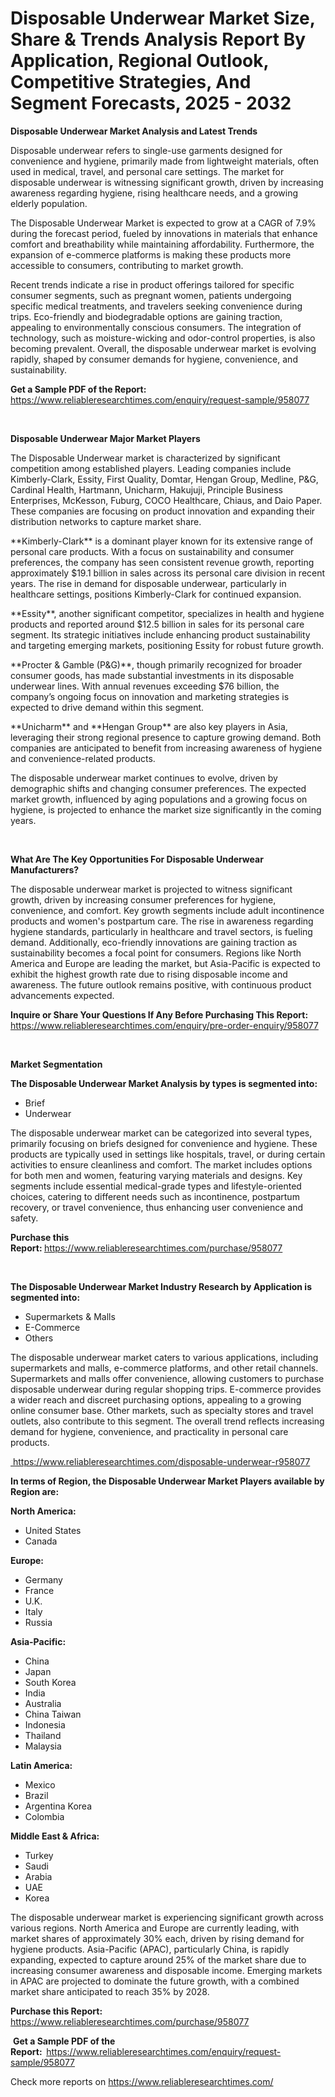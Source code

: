 <p><h1>Disposable Underwear Market Size, Share & Trends Analysis Report By Application, Regional Outlook, Competitive Strategies, And Segment Forecasts, 2025 - 2032</h1></p><p><strong>Disposable Underwear Market Analysis and Latest Trends</strong></p>
<p><p>Disposable underwear refers to single-use garments designed for convenience and hygiene, primarily made from lightweight materials, often used in medical, travel, and personal care settings. The market for disposable underwear is witnessing significant growth, driven by increasing awareness regarding hygiene, rising healthcare needs, and a growing elderly population. </p><p>The Disposable Underwear Market is expected to grow at a CAGR of 7.9% during the forecast period, fueled by innovations in materials that enhance comfort and breathability while maintaining affordability. Furthermore, the expansion of e-commerce platforms is making these products more accessible to consumers, contributing to market growth.</p><p>Recent trends indicate a rise in product offerings tailored for specific consumer segments, such as pregnant women, patients undergoing specific medical treatments, and travelers seeking convenience during trips. Eco-friendly and biodegradable options are gaining traction, appealing to environmentally conscious consumers. The integration of technology, such as moisture-wicking and odor-control properties, is also becoming prevalent. Overall, the disposable underwear market is evolving rapidly, shaped by consumer demands for hygiene, convenience, and sustainability.</p></p>
<p><strong>Get a Sample PDF of the Report:&nbsp;</strong> <a href="https://www.reliableresearchtimes.com/enquiry/request-sample/958077?utm_campaign=2193&utm_medium=2&utm_source=Github&utm_content=ia&utm_term=04042025&utm_id=disposable-underwear">https://www.reliableresearchtimes.com/enquiry/request-sample/958077</a></p>
<p>&nbsp;</p>
<p><strong>Disposable Underwear Major Market Players</strong></p>
<p><p>The Disposable Underwear market is characterized by significant competition among established players. Leading companies include Kimberly-Clark, Essity, First Quality, Domtar, Hengan Group, Medline, P&G, Cardinal Health, Hartmann, Unicharm, Hakujuji, Principle Business Enterprises, McKesson, Fuburg, COCO Healthcare, Chiaus, and Daio Paper. These companies are focusing on product innovation and expanding their distribution networks to capture market share.</p><p>**Kimberly-Clark** is a dominant player known for its extensive range of personal care products. With a focus on sustainability and consumer preferences, the company has seen consistent revenue growth, reporting approximately $19.1 billion in sales across its personal care division in recent years. The rise in demand for disposable underwear, particularly in healthcare settings, positions Kimberly-Clark for continued expansion.</p><p>**Essity**, another significant competitor, specializes in health and hygiene products and reported around $12.5 billion in sales for its personal care segment. Its strategic initiatives include enhancing product sustainability and targeting emerging markets, positioning Essity for robust future growth.</p><p>**Procter & Gamble (P&G)**, though primarily recognized for broader consumer goods, has made substantial investments in its disposable underwear lines. With annual revenues exceeding $76 billion, the company’s ongoing focus on innovation and marketing strategies is expected to drive demand within this segment.</p><p>**Unicharm** and **Hengan Group** are also key players in Asia, leveraging their strong regional presence to capture growing demand. Both companies are anticipated to benefit from increasing awareness of hygiene and convenience-related products.</p><p>The disposable underwear market continues to evolve, driven by demographic shifts and changing consumer preferences. The expected market growth, influenced by aging populations and a growing focus on hygiene, is projected to enhance the market size significantly in the coming years.</p></p>
<p>&nbsp;</p>
<p><strong>What Are The Key Opportunities For Disposable Underwear Manufacturers?</strong></p>
<p><p>The disposable underwear market is projected to witness significant growth, driven by increasing consumer preferences for hygiene, convenience, and comfort. Key growth segments include adult incontinence products and women's postpartum care. The rise in awareness regarding hygiene standards, particularly in healthcare and travel sectors, is fueling demand. Additionally, eco-friendly innovations are gaining traction as sustainability becomes a focal point for consumers. Regions like North America and Europe are leading the market, but Asia-Pacific is expected to exhibit the highest growth rate due to rising disposable income and awareness. The future outlook remains positive, with continuous product advancements expected.</p></p>
<p><strong>Inquire or Share Your Questions If Any Before Purchasing This Report:</strong> <a href="https://www.reliableresearchtimes.com/enquiry/pre-order-enquiry/958077?utm_campaign=2193&utm_medium=2&utm_source=Github&utm_content=ia&utm_term=04042025&utm_id=disposable-underwear">https://www.reliableresearchtimes.com/enquiry/pre-order-enquiry/958077</a></p>
<p>&nbsp;</p>
<p><strong>Market Segmentation</strong></p>
<p><strong>The Disposable Underwear Market Analysis by types is segmented into:</strong></p>
<p><ul><li>Brief</li><li>Underwear</li></ul></p>
<p><p>The disposable underwear market can be categorized into several types, primarily focusing on briefs designed for convenience and hygiene. These products are typically used in settings like hospitals, travel, or during certain activities to ensure cleanliness and comfort. The market includes options for both men and women, featuring varying materials and designs. Key segments include essential medical-grade types and lifestyle-oriented choices, catering to different needs such as incontinence, postpartum recovery, or travel convenience, thus enhancing user convenience and safety.</p></p>
<p><strong>Purchase this Report:&nbsp;</strong><a href="https://www.reliableresearchtimes.com/purchase/958077?utm_campaign=2193&utm_medium=2&utm_source=Github&utm_content=ia&utm_term=04042025&utm_id=disposable-underwear">https://www.reliableresearchtimes.com/purchase/958077</a></p>
<p>&nbsp;</p>
<p><strong>The Disposable Underwear Market Industry Research by Application is segmented into:</strong></p>
<p><ul><li>Supermarkets & Malls</li><li>E-Commerce</li><li>Others</li></ul></p>
<p><p>The disposable underwear market caters to various applications, including supermarkets and malls, e-commerce platforms, and other retail channels. Supermarkets and malls offer convenience, allowing customers to purchase disposable underwear during regular shopping trips. E-commerce provides a wider reach and discreet purchasing options, appealing to a growing online consumer base. Other markets, such as specialty stores and travel outlets, also contribute to this segment. The overall trend reflects increasing demand for hygiene, convenience, and practicality in personal care products.</p></p>
<p><a href="https://www.reliableresearchtimes.com/disposable-underwear-r958077?utm_campaign=2193&utm_medium=2&utm_source=Github&utm_content=ia&utm_term=04042025&utm_id=disposable-underwear">&nbsp;https://www.reliableresearchtimes.com/disposable-underwear-r958077</a></p>
<p><strong>In terms of Region, the Disposable Underwear Market Players available by Region are:</strong></p>
<p>
    <p> <strong> North America: </strong>
        <ul>
            <li>United States</li>
            <li>Canada</li>
        </ul>
        </p> 
    <p> <strong> Europe: </strong>
        <ul>
            <li>Germany</li>
            <li>France</li>
            <li>U.K.</li>
            <li>Italy</li>
            <li>Russia</li>
        </ul>
        </p> 
    <p> <strong> Asia-Pacific: </strong>
        <ul>
            <li>China</li>
            <li>Japan</li>
            <li>South Korea</li>
            <li>India</li>
            <li>Australia</li>
            <li>China Taiwan</li>
            <li>Indonesia</li>
            <li>Thailand</li>
            <li>Malaysia</li>
        </ul>
        </p> 
    <p> <strong> Latin America: </strong>
        <ul>
            <li>Mexico</li>
            <li>Brazil</li>
            <li>Argentina Korea</li>
            <li>Colombia</li>
        </ul>
        </p> 
    <p> <strong> Middle East & Africa: </strong>
        <ul>
            <li>Turkey</li>
            <li>Saudi</li>
            <li>Arabia</li>
            <li>UAE</li>
            <li>Korea</li>
        </ul>
    </p>
    </p>
<p><p>The disposable underwear market is experiencing significant growth across various regions. North America and Europe are currently leading, with market shares of approximately 30% each, driven by rising demand for hygiene products. Asia-Pacific (APAC), particularly China, is rapidly expanding, expected to capture around 25% of the market share due to increasing consumer awareness and disposable income. Emerging markets in APAC are projected to dominate the future growth, with a combined market share anticipated to reach 35% by 2028.</p></p>
<p><strong>Purchase this Report: </strong><a href="https://www.reliableresearchtimes.com/purchase/958077?utm_campaign=2193&utm_medium=2&utm_source=Github&utm_content=ia&utm_term=04042025&utm_id=disposable-underwear">https://www.reliableresearchtimes.com/purchase/958077</a></p>
<p>&nbsp;<strong>Get a Sample PDF of the Report:&nbsp;&nbsp;</strong><a href="https://www.reliableresearchtimes.com/enquiry/request-sample/958077?utm_campaign=2193&utm_medium=2&utm_source=Github&utm_content=ia&utm_term=04042025&utm_id=disposable-underwear">https://www.reliableresearchtimes.com/enquiry/request-sample/958077</a></p>
<p><strong></strong></p>
<p>Check more reports on <a href="https://www.reliableresearchtimes.com/?utm_campaign=2193&utm_medium=2&utm_source=Github&utm_content=ia&utm_term=04042025&utm_id=disposable-underwear">https://www.reliableresearchtimes.com/</a></p>